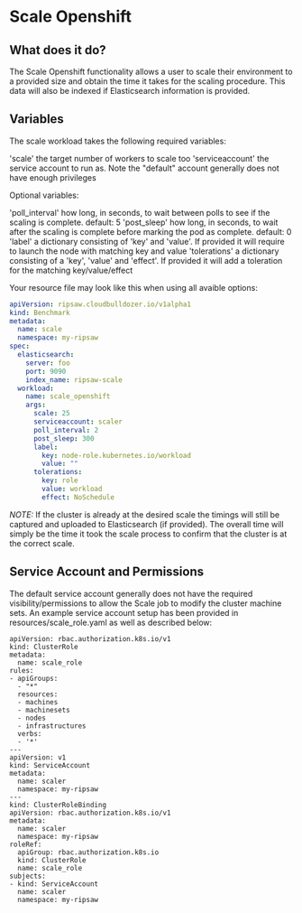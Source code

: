 # Scale Openshift

## What does it do?

The Scale Openshift functionality allows a user to scale their environment to a provided size 
and obtain the time it takes for the scaling procedure. This data will also be indexed if 
Elasticsearch information is provided.

## Variables

The scale workload takes the following required variables:

'scale' the target number of workers to scale too
'serviceaccount' the service account to run as. Note the "default" account generally does not have enough privileges

Optional variables:

'poll_interval' how long, in seconds, to wait between polls to see if the scaling is complete. default: 5
'post_sleep' how long, in seconds, to wait after the scaling is complete before marking the pod as complete. default: 0
'label' a dictionary consisting of 'key' and 'value'. If provided it will require to launch the node with
        matching key and value
'tolerations' a dictionary consisting of a 'key', 'value' and 'effect'. If provided it will add a toleration
        for the matching key/value/effect

Your resource file may look like this when using all avaible options:

```yaml
apiVersion: ripsaw.cloudbulldozer.io/v1alpha1
kind: Benchmark
metadata:
  name: scale
  namespace: my-ripsaw
spec:
  elasticsearch:
    server: foo
    port: 9090
    index_name: ripsaw-scale
  workload:
    name: scale_openshift
    args:
      scale: 25
      serviceaccount: scaler
      poll_interval: 2
      post_sleep: 300
      label:
        key: node-role.kubernetes.io/workload
        value: ""
      tolerations:
        key: role
        value: workload
        effect: NoSchedule
```

*NOTE:* If the cluster is already at the desired scale the timings will still be captured and uploaded to
Elasticsearch (if provided). The overall time will simply be the time it took the scale process to confirm
that the cluster is at the correct scale.

## Service Account and Permissions

The default service account generally does not have the required visibility/permissions to allow the Scale job
to modify the cluster machine sets. An example service account setup has been provided in resources/scale_role.yaml
as well as described below:

```
apiVersion: rbac.authorization.k8s.io/v1
kind: ClusterRole
metadata:
  name: scale_role
rules:
- apiGroups:
  - "*"
  resources:
  - machines
  - machinesets
  - nodes
  - infrastructures
  verbs:
  - '*'
---
apiVersion: v1
kind: ServiceAccount
metadata:
  name: scaler
  namespace: my-ripsaw
---
kind: ClusterRoleBinding
apiVersion: rbac.authorization.k8s.io/v1
metadata:
  name: scaler
  namespace: my-ripsaw
roleRef:
  apiGroup: rbac.authorization.k8s.io
  kind: ClusterRole
  name: scale_role
subjects:
- kind: ServiceAccount
  name: scaler
  namespace: my-ripsaw
```
